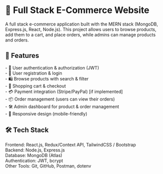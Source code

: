 <h1>🛒 Full Stack E-Commerce Website
</h1>
<p>A full stack e-commerce application built with the MERN stack (MongoDB, Express.js, React, Node.js).  
This project allows users to browse products, add them to a cart, and place orders, while admins can manage products and orders.
</p>
<h2> 🚀 Features</h2>

<p>- 🔐 User authentication & authorization (JWT)<br>
- 👤 User registration & login<br>
- 🛍 Browse products with search & filter<br>
- 🛒 Shopping cart & checkout<br>
- 💳 Payment integration (Stripe/PayPal) [if implemented]<br>
- 📦 Order management (users can view their orders)<br>
- 🛠 Admin dashboard for product & order management<br>
- 📱 Responsive design (mobile-friendly)
</p>
<h2>🛠 Tech Stack
</h2>
<p>Frontend: React.js, Redux/Context API, TailwindCSS / Bootstrap <br>
 Backend: Node.js, Express.js <br>
  Database: MongoDB (Atlas) <br>
 Authentication: JWT, bcrypt <br>
 Other Tools: Git, GitHub, Postman, dotenv</p>
